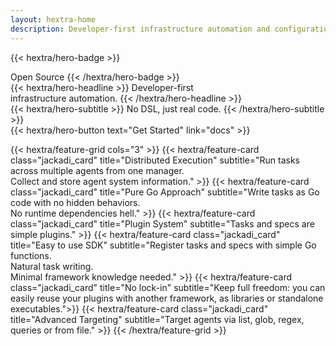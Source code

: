 ```yaml
---
layout: hextra-home
description: Developer-first infrastructure automation and configuration — no DSL, just real code. Easy to use SDK. No lock-in.
---
```

{{< hextra/hero-badge >}}
  <div class="hx:w-2 hx:h-2 hx:rounded-full hx:bg-primary-400"></div>
  <span>Open Source</span>
{{< /hextra/hero-badge >}}

<div class="hx:mt-6 hx:mb-6">
{{< hextra/hero-headline >}}
  Developer-first <br/>infrastructure automation.
{{< /hextra/hero-headline >}}
</div>

<div class="hx:mb-12">
{{< hextra/hero-subtitle >}}
  No DSL, just real code.
{{< /hextra/hero-subtitle >}}
</div>

<div class="hx:mb-6">
{{< hextra/hero-button text="Get Started" link="docs" >}}
</div>

<div class="hx:mt-6"></div>

{{< hextra/feature-grid cols="3" >}}
  {{< hextra/feature-card class="jackadi_card" title="Distributed Execution" subtitle="Run tasks across multiple agents from one manager.<br />Collect and store agent system information." >}}
  {{< hextra/feature-card class="jackadi_card" title="Pure Go Approach" subtitle="Write tasks as Go code with no hidden behaviors.<br/>No runtime dependencies hell." >}}
  {{< hextra/feature-card class="jackadi_card" title="Plugin System" subtitle="Tasks and specs are simple plugins." >}}
  {{< hextra/feature-card class="jackadi_card" title="Easy to use SDK" subtitle="Register tasks and specs with simple Go functions.<br/>Natural task writing.<br/>Minimal framework knowledge needed." >}}
  {{< hextra/feature-card class="jackadi_card" title="No lock-in" subtitle="Keep full freedom: you can easily reuse your plugins with another framework, as libraries or standalone executables.">}}
  {{< hextra/feature-card class="jackadi_card" title="Advanced Targeting" subtitle="Target agents via list, glob, regex, queries or from file." >}}
{{< /hextra/feature-grid >}}


